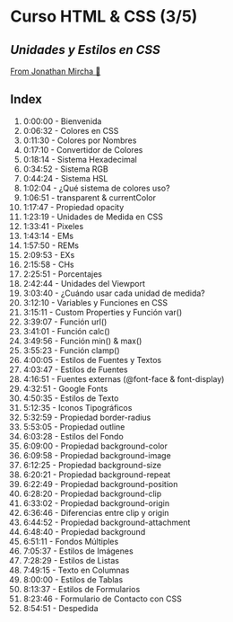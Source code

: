 # Curso HTML & CSS (3/5)
## _Unidades y Estilos en CSS_

[From Jonathan Mircha 🦊 ](https://jonmircha.com/cursos#frontend-designer)


## Index

1. 0:00:00​ - Bienvenida
2. 0:06:32​ - Colores en CSS
3. 0:11:30​ - Colores por Nombres
4. 0:17:10​ - Convertidor de Colores
5. 0:18:14​ - Sistema Hexadecimal
6. 0:34:52​ - Sistema RGB
7. 0:44:24​ - Sistema HSL
8. 1:02:04​ - ¿Qué sistema de colores uso?
9. 1:06:51​ - transparent & currentColor
10. 1:17:47​ - Propiedad opacity
11. 1:23:19​ - Unidades de Medida en CSS
12. 1:33:41 - Pixeles
13. 1:43:14 - EMs
14. 1:57:50 - REMs
15. 2:09:53 - EXs
16. 2:15:58 - CHs
17. 2:25:51 - Porcentajes
18. 2:42:44 - Unidades del Viewport
19. 3:03:40 - ¿Cuándo usar cada unidad de medida?
20. 3:12:10 - Variables y Funciones en CSS
21. 3:15:11 - Custom Properties y Función var()
22. 3:39:07 - Función url()
23. 3:41:01 - Función calc()
24. 3:49:56 - Función min() & max()
25. 3:55:23 - Función clamp()
26. 4:00:05 - Estilos de Fuentes y Textos
27. 4:03:47 - Estilos de Fuentes
28. 4:16:51 - Fuentes externas (@font-face & font-display)
29. 4:32:51 - Google Fonts
30. 4:50:35 - Estilos de Texto
31. 5:12:35 - Iconos Tipográficos
32. 5:32:59 - Propiedad border-radius
33. 5:53:05 - Propiedad outline
34. 6:03:28 - Estilos del Fondo
35. 6:09:00 - Propiedad background-color
36. 6:09:58 - Propiedad background-image
37. 6:12:25 - Propiedad background-size
38. 6:20:21 - Propiedad background-repeat
39. 6:22:49 - Propiedad background-position
40. 6:28:20 - Propiedad background-clip
41. 6:33:02 - Propiedad background-origin
42. 6:36:46 - Diferencias entre clip y origin
43. 6:44:52 - Propiedad background-attachment
44. 6:48:40 - Propiedad background
45. 6:51:11 - Fondos Múltiples
46. 7:05:37 - Estilos de Imágenes
47. 7:28:29 - Estilos de Listas
48. 7:49:15 - Texto en Columnas
49. 8:00:00 - Estilos de Tablas
50. 8:13:37 - Estilos de Formularios
51. 8:23:46 - Formulario de Contacto con CSS
52. 8:54:51 - Despedida

